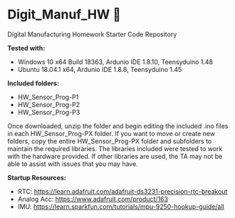 # Digit_Manuf_HW  :paw_prints:
Digital Manufacturing Homework Starter Code Repository 

**Tested with:**
* Windows 10 x64 Build 18363, Ardunio IDE 1.8.10, Teensyduino 1.48
* Ubuntu 18.04.1 x64, Ardunio IDE 1.8.8, Teensyduino 1.45

**Included folders:**
- HW_Sensor_Prog-P1
- HW_Sensor_Prog-P2
- HW_Sensor_Prog-P3

Once downloaded, unzip the folder and begin editing the included .ino files in each HW_Sensor_Prog-PX folder. If you want to move or create new folders, copy the entire HW_Sensor_Prog-PX folder and subfolders to maintain the required libraries. The libraries included were tested to work with the hardware provided. If other libraries are used, the TA may not be able to assist with issues that you may have.

**Startup Resources:**
- RTC: https://learn.adafruit.com/adafruit-ds3231-precision-rtc-breakout
- Analog Acc: https://www.adafruit.com/product/163
- IMU: https://learn.sparkfun.com/tutorials/mpu-9250-hookup-guide/all
